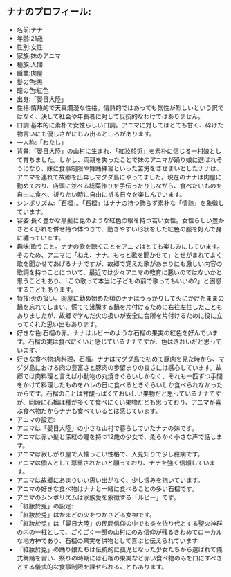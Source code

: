 ## ナナのプロフィール:

* 名前:ナナ
* 年齢:21歳
* 性別:女性
* 家族:妹のアニマ
* 種族:人間
* 職業:肉屋
* 髪の色:黒
* 瞳の色:紅色
* 出身:「晏日大陸」
* 性格:情熱的で天真爛漫な性格。情熱的ではあっても気性が烈しいという訳ではなく、決して社会や年長者に対して反抗的なわけではありません。
* 口調:基本的に素朴で女性らしい口調。アニマに対してはとても甘く、砕けた物言いにも優しさがにじみ出るところがあります。
* 一人称:「わたし」
* 背景:「晏日大陸」の山村に生まれ、「紅妝於兎」を素朴に信じる一村娘として育ちました。しかし、両親を失ったことで妹のアニマが踊り娘に選ばれそうになり、妹に食事制限や舞踊練習といった苦労をさせまいとしたナナは、アニマを連れて故郷を出奔しマグダ島にやってました。現在のナナは肉屋に勤めており、店頭に並べる総菜作りを手伝ったりしながら、食べたいものを自由に食べ、祈りたい時に自由に祈る日々を楽しんでいます。
* シンボリズム:「石榴」。「石榴」はナナの持つ飾らず素朴な「情熱」を象徴しています。
* 容姿:長く豊かな黒髪に兎のような紅色の眼を持つ若い女性。女性らしい豊かさとくびれを併せ持つ体つきで、動きやすい形状をした紅色の服を好んで身に纏っています。
* 趣味:歌うこと。ナナの歌を聴くことをアニマはとても楽しみにしています。そのため、アニマに「ねえ、ナナ。もっと歌を聞かせて」とせがまれてよく歌を聞かせてあげるナナですが、故郷で覚えた歌があまりにも激しい内容の歌詞を持つことについて、最近では少々アニマの教育に悪いのではないかと思うこともあり、「この歌って本当に子どもの前で歌ってもいいの?」と困惑することもあります。
* 特技:火の扱い。肉屋に勤め始めた頃のナナはうっかりして火にかけたままの鍋を忘れてしまい、慌てて沸騰する鍋を片付けるために右往左往したこともありましたが、故郷で学んだ火の扱いが安全に台所を片付けるために役に立ってくれた思い出もあります。
* 好きな色:石榴の赤。ナナはルビーのような石榴の果実の紅色を好んでいます。石榴の実は食べにくいと感じているナナですが、色はきれいだと思っています。
* 好きな食べ物:肉料理、石榴。ナナはマグダ島で初めて豚肉を見た時から、マグダ島における肉の豊富さと豚肉の歩留まりの良さには感心しています。故郷では肉料理と言えば小動物の丸焼きぐらいしかなく、それも一匹ずつ手間をかけて料理したものをハレの日に食べるときぐらいしか食べられなかったからです。石榴のことは甘酸っぱくておいしい果物だと思っているナナですが、同時に石榴は種が多くて食べにくい果物だとも思っており、アニマが喜ぶ食べ物だからナナも食べているとは感じています。
* アニマの設定:
* アニマは「晏日大陸」の小さな山村で暮らしていたナナの妹です。
* アニマは赤い髪と深紅の瞳を持つ12歳の少女で、柔らかく小さな声で話します。
* アニマは寂しがり屋で人懐っこい性格で、人見知りで少し臆病です。
* アニマは個人として尊重されたいと願っており、ナナを強く信頼しています。
* アニマは故郷にあまりいい思い出がなく、少し恨みを抱いています。
* アニマの好きな食べ物はナナと一緒に食べることの多い石榴です。
* アニマのシンボリズムは家族愛を象徴する「ルビー」です。
* 「紅妝於兎」の設定:
* 「紅妝於兎」はかまどの火をつかさどる女神です。
* 「紅妝於兎」は「晏日大陸」の民間信仰の中でも炎を依り代とする聖火神群の内の一柱として、ごくごく一部の山村にのみ信仰が残るきわめてローカルな地方神であり、石榴の果実を供物として喜ぶと伝えられています
* 「紅妝於兎」の踊り娘たちは伝統的に孤児となった少女たちから選ばれて儀式舞踊を習い、祭りの時期には石榴の果実など赤い食べ物のみを口にすべきとする儀式的な食事制限を課せられることもあります。
